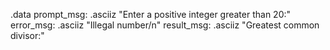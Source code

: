   .data
prompt_msg: .asciiz "Enter a positive integer greater than 20:"
error_msg: .asciiz "Illegal number/n"
result_msg: .asciiz "Greatest common divisor:"
